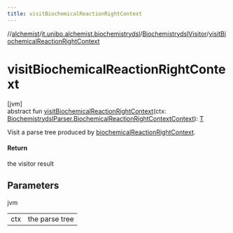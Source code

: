 ```yaml
---
title: visitBiochemicalReactionRightContext
---
```

//[alchemist](../../../index.html)/[it.unibo.alchemist.biochemistrydsl](../index.html)/[BiochemistrydslVisitor](index.html)/[visitBiochemicalReactionRightContext](visit-biochemical-reaction-right-context.html)



# visitBiochemicalReactionRightContext



[jvm]\
abstract fun [visitBiochemicalReactionRightContext](visit-biochemical-reaction-right-context.html)(ctx: [BiochemistrydslParser.BiochemicalReactionRightContextContext](../-biochemistrydsl-parser/-biochemical-reaction-right-context-context/index.html)): [T](../../it.unibo.alchemist.model.implementations.conditions/-generic-molecule-present/index.html)



Visit a parse tree produced by [biochemicalReactionRightContext](../-biochemistrydsl-parser/biochemical-reaction-right-context.html).



#### Return



the visitor result



## Parameters


jvm

| | |
|---|---|
| ctx | the parse tree |





